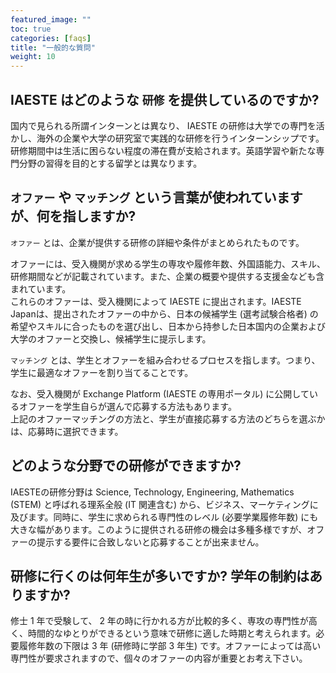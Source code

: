 ```yaml
---
featured_image: ""
toc: true
categories: [faqs]
title: "一般的な質問"
weight: 10
---
```


## IAESTE はどのような `研修` を提供しているのですか?

国内で見られる所謂インターンとは異なり、 IAESTE の研修は大学での専門を活かし、海外の企業や大学の研究室で実践的な研修を行うインターンシップです。研修期間中は生活に困らない程度の滞在費が支給されます。英語学習や新たな専門分野の習得を目的とする留学とは異なります。


## `オファー` や `マッチング` という言葉が使われていますが、何を指しますか?

`オファー` とは、企業が提供する研修の詳細や条件がまとめられたものです。

オファーには、受入機関が求める学生の専攻や履修年数、外国語能力、スキル、研修期間などが記載されています。また、企業の概要や提供する支援金なども含まれています。<br>
これらのオファーは、受入機関によって IAESTE に提出されます。IAESTE Japanは、提出されたオファーの中から、日本の候補学生 (選考試験合格者) の希望やスキルに合ったものを選び出し、日本から持参した日本国内の企業および大学のオファーと交換し、候補学生に提示します。

`マッチング` とは、学生とオファーを組み合わせるプロセスを指します。つまり、学生に最適なオファーを割り当てることです。

なお、受入機関が Exchange Platform (IAESTE の専用ポータル) に公開しているオファーを学生自らが選んで応募する方法もあります。<br>
上記のオファーマッチングの方法と、学生が直接応募する方法のどちらを選ぶかは、応募時に選択できます。

## どのような分野での研修ができますか?

IAESTEの研修分野は Science, Technology, Engineering, Mathematics (STEM) と呼ばれる理系全般 (IT 関連含む) から、ビジネス、マーケティングに及びます。同時に、学生に求められる専門性のレベル (必要学業履修年数) にも大きな幅があります。このように提供される研修の機会は多種多様ですが、オファーの提示する要件に合致しないと応募することが出来ません。

## 研修に行くのは何年生が多いですか? 学年の制約はありますか?

修士 1 年で受験して、 2 年の時に行かれる方が比較的多く、専攻の専門性が高く、時間的なゆとりができるという意味で研修に適した時期と考えられます。必要履修年数の下限は 3 年 (研修時に学部 3 年生) です。オファーによっては高い専門性が要求されますので、個々のオファーの内容が重要とお考え下さい。
